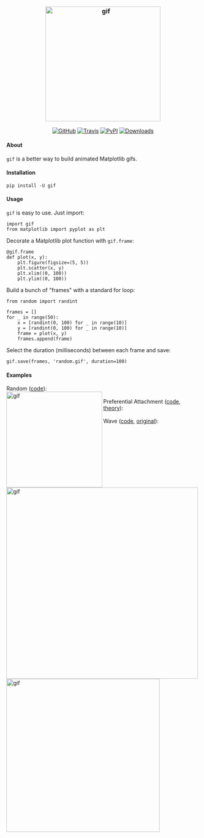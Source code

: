 <h3 align="center">
  <img src="https://raw.githubusercontent.com/maxhumber/gif/master/logo/gif.png" width="300px" alt="gif">
</h3>
<p align="center">
  <a href="https://github.com/maxhumber/gif"><img alt="GitHub" src="https://img.shields.io/github/license/maxhumber/gif"></a>
  <a href="https://travis-ci.org/maxhumber/gif"><img alt="Travis" src="https://img.shields.io/travis/maxhumber/gif.svg"></a>
  <a href="https://pypi.python.org/pypi/gif"><img alt="PyPI" src="https://img.shields.io/pypi/v/gif.svg"></a>
  <a href="https://pepy.tech/project/gif"><img alt="Downloads" src="https://pepy.tech/badge/gif"></a>
</p>



#### About

`gif` is a better way to build animated Matplotlib gifs.



#### Installation

```
pip install -U gif
```



#### Usage

`gif` is easy to use. Just import:

```
import gif
from matplotlib import pyplot as plt
```

Decorate a Matplotlib plot function with `gif.frame`:

```
@gif.frame
def plot(x, y):
    plt.figure(figsize=(5, 5))
    plt.scatter(x, y)
    plt.xlim((0, 100))
    plt.ylim((0, 100))
```

Build a bunch of "frames" with a standard for loop:

```
from random import randint

frames = []
for _ in range(50):
    x = [randint(0, 100) for _ in range(10)]
    y = [randint(0, 100) for _ in range(10)]
    frame = plot(x, y)
    frames.append(frame)
```

Select the duration (milliseconds) between each frame and save:

```
gif.save(frames, 'random.gif', duration=100)
```



#### Examples

Random ([code](https://github.com/maxhumber/gif/blob/master/examples/random.py)):
<br/>
<img src="https://raw.githubusercontent.com/maxhumber/gif/master/examples/random.gif" width="250px" alt="gif" align='left'>
<br/>
Preferential Attachment ([code](https://github.com/maxhumber/gif/blob/master/examples/attachment.py), [theory](https://en.wikipedia.org/wiki/Preferential_attachment)):
<br/>
<img src="https://raw.githubusercontent.com/maxhumber/gif/master/examples/attachment.gif" width="500px" alt="gif" align='left'>
<br/>
Wave ([code](https://github.com/maxhumber/gif/blob/master/examples/sin.py), [original](http://louistiao.me/posts/notebooks/save-matplotlib-animations-as-gifs/)):
<br/>
<img src="https://raw.githubusercontent.com/maxhumber/gif/master/examples/sin.gif" width="400px" alt="gif" align='left'>
